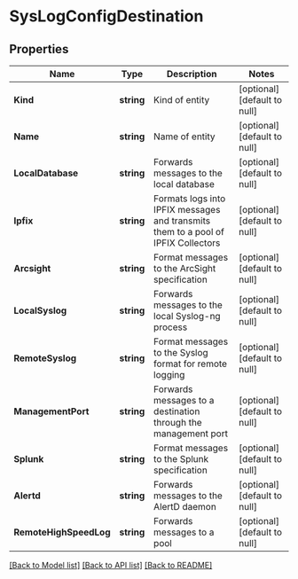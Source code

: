 # SysLogConfigDestination

## Properties
Name | Type | Description | Notes
------------ | ------------- | ------------- | -------------
**Kind** | **string** | Kind of entity | [optional] [default to null]
**Name** | **string** | Name of entity | [optional] [default to null]
**LocalDatabase** | **string** | Forwards messages to the local database | [optional] [default to null]
**Ipfix** | **string** | Formats logs into IPFIX messages and transmits them to a pool of IPFIX Collectors | [optional] [default to null]
**Arcsight** | **string** | Format messages to the ArcSight specification | [optional] [default to null]
**LocalSyslog** | **string** | Forwards messages to the local Syslog-ng process | [optional] [default to null]
**RemoteSyslog** | **string** | Format messages to the Syslog format for remote logging | [optional] [default to null]
**ManagementPort** | **string** | Forwards messages to a destination through the management port | [optional] [default to null]
**Splunk** | **string** | Format messages to the Splunk specification | [optional] [default to null]
**Alertd** | **string** | Forwards messages to the AlertD daemon | [optional] [default to null]
**RemoteHighSpeedLog** | **string** | Forwards messages to a pool | [optional] [default to null]

[[Back to Model list]](../README.md#documentation-for-models) [[Back to API list]](../README.md#documentation-for-api-endpoints) [[Back to README]](../README.md)


